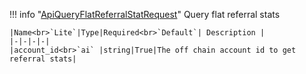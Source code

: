 !!! info "[ApiQueryFlatReferralStatRequest](/../../schemas/api_query_flat_referral_stat_request)"
    Query flat referral stats<br>

    |Name<br>`Lite`|Type|Required<br>`Default`| Description |
    |-|-|-|-|
    |account_id<br>`ai` |string|True|The off chain account id to get referral stats|
